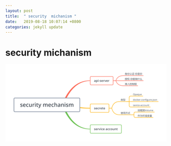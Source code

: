 ```yaml
---
layout: post
title:  " security  michanism "
date:   2019-08-18 10:07:14 +0800
categories: jekyll update
---
```

# security  michanism


![k8s-storage](https://raw.githubusercontent.com/latermonk/latermonk.github.io/master/_posts/_images/security-mechanism.png)
